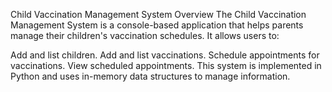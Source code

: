 Child Vaccination Management System
Overview
The Child Vaccination Management System is a console-based application that helps parents manage their children's vaccination schedules. It allows users to:

Add and list children.
Add and list vaccinations.
Schedule appointments for vaccinations.
View scheduled appointments.
This system is implemented in Python and uses in-memory data structures to manage information.

